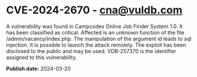 # CVE-2024-2670 - cna@vuldb.com

A vulnerability was found in Campcodes Online Job Finder System 1.0. It has been classified as critical. Affected is an unknown function of the file /admin/vacancy/index.php. The manipulation of the argument id leads to sql injection. It is possible to launch the attack remotely. The exploit has been disclosed to the public and may be used. VDB-257370 is the identifier assigned to this vulnerability.

**Publish date:** 2024-03-20
